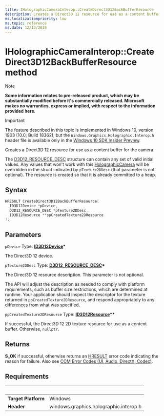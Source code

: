 ```yaml
---
title: IHolographicCameraInterop::CreateDirect3D12BackBufferResource
description: Creates a Direct3D 12 resource for use as a content buffer for the camera.
ms.localizationpriority: low
ms.topic: reference
ms.date: 12/13/2019
---
```


# IHolographicCameraInterop::CreateDirect3D12BackBufferResource method

> [!NOTE]
> **Some information relates to pre-released product, which may be substantially modified before it's commercially released. Microsoft makes no warranties, express or implied, with respect to the information provided here.**

> [!IMPORTANT]
> The feature described in this topic is implemented in 
Windows 10, version 1903 (10.0; Build 18362), but the `Windows.Graphics.Holographic.Interop.h` header file is available only in the [Windows 10 SDK Insider Preview](https://www.microsoft.com/software-download/windowsinsiderpreviewSDK).

Creates a Direct3D 12 resource for use as a content buffer for the camera.

The [D3D12_RESOURCE_DESC](/windows/win32/api/d3d12/ns-d3d12-d3d12_resource_desc) structure can contain any set of valid initial values. Any values that won't work with this [HolographicCamera](/uwp/api/windows.graphics.holographic.holographiccamera) will be overridden in the struct indicated by `pTexture2DDesc` (that parameter is not optional). The resource is created so that it is already committed to a heap.

## Syntax

```cpp
HRESULT CreateDirect3D12BackBufferResource(
  ID3D12Device *pDevice,
  D3D12_RESOURCE_DESC *pTexture2DDesc,
  ID3D12Resource **ppCreatedTexture2DResource
);
```

## Parameters

`pDevice`
Type: **[ID3D12Device](/windows/win32/api/d3d12/nn-d3d12-id3d12device)\***

The Direct3D 12 device.

`pTexture2DDesc`
Type: **[D3D12_RESOURCE_DESC](/windows/win32/api/d3d12/ns-d3d12-d3d12_resource_desc)\***

The Direct3D 12 resource description. This parameter is not optional.

The API will adjust the description as needed to comply with platform requirements, such as buffer size restrictions, which are determined at runtime. Your application should inspect the descriptor for the texture returned in `ppCreatedTexture2DResource`, and respond appropriately to any differences from what was specified.

`ppCreatedTexture2DResource`
Type: **[ID3D12Resource](/windows/win32/api/d3d12/nn-d3d12-id3d12resource)\*\***

If successful, the Direct3D 12 2D texture resource for use as a content buffer. Otherwise, `nullptr`.

## Returns
**S_OK** if successful, otherwise returns an [HRESULT](/windows/win32/com/structure-of-com-error-codes) error code indicating the reason for failure. Also see [COM Error Codes (UI, Audio, DirectX, Codec)](/windows/win32/com/com-error-codes-10).

## Requirements
| &nbsp; | &nbsp; |
| ---- |:---- |
| **Target Platform** | Windows |
| **Header** | windows.graphics.holographic.interop.h |